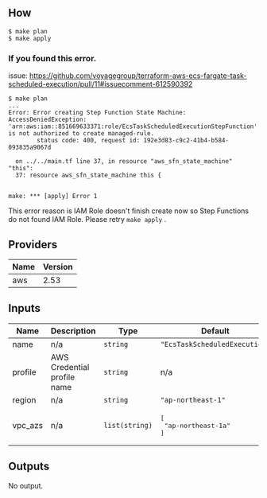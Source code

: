 ## How

```console
$ make plan
$ make apply
```

### If you found this error.

issue: https://github.com/voyagegroup/terraform-aws-ecs-fargate-task-scheduled-execution/pull/11#issuecomment-612590392

```console
$ make plan
...
Error: Error creating Step Function State Machine: AccessDeniedException: 'arn:aws:iam::851669633371:role/EcsTaskScheduledExecutionStepFunction' is not authorized to create managed-rule.
        status code: 400, request id: 192e3d83-c9c2-41b4-b584-093835a9067d

  on ../../main.tf line 37, in resource "aws_sfn_state_machine" "this":
  37: resource aws_sfn_state_machine this {


make: *** [apply] Error 1
```

This error reason is IAM Role doesn't finish create now so Step Functions do not found IAM Role.
Please retry `make apply` .

## Providers

| Name | Version |
|------|---------|
| aws | 2.53 |

## Inputs

| Name | Description | Type | Default | Required |
|------|-------------|------|---------|:-----:|
| name | n/a | `string` | `"EcsTaskScheduledExecution"` | no |
| profile | AWS Credential profile name | `string` | n/a | yes |
| region | n/a | `string` | `"ap-northeast-1"` | no |
| vpc\_azs | n/a | `list(string)` | <pre>[<br>  "ap-northeast-1a"<br>]</pre> | no |

## Outputs

No output.

